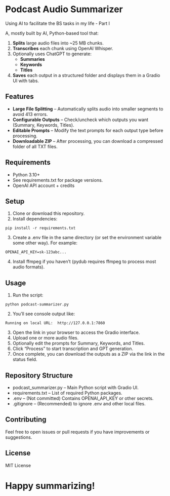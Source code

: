 # Podcast Audio Summarizer
Using AI to facilitate the BS tasks in my life - Part I

A, mostly built by AI, Python-based tool that:

1.	**Splits** large audio files into ~25 MB chunks.
2.	**Transcribes** each chunk using OpenAI Whisper.
3.	Optionally uses ChatGPT to generate:
	- **Summaries**
	- **Keywords**
	- **Titles**
4.	**Saves** each output in a structured folder and displays them in a Gradio UI with tabs.

## Features
-	**Large File Splitting** – Automatically splits audio into smaller segments to avoid 413 errors.
-	**Configurable Outputs** – Check/uncheck which outputs you want (Summary, Keywords, Titles).
-	**Editable Prompts** – Modify the text prompts for each output type before processing.
-	**Downloadable ZIP** – After processing, you can download a compressed folder of all TXT files.

## Requirements
-	Python 3.10+
-	See requirements.txt for package versions.
-	OpenAI API account + credits

## Setup
1.	Clone or download this repository.
2.	Install dependencies:
```
pip install -r requirements.txt
```

3.	Create a .env file in the same directory (or set the environment variable some other way). For example:

```
OPENAI_API_KEY=sk-123abc...
```

4.	Install ffmpeg if you haven’t (pydub requires ffmpeg to process most audio formats).

## Usage
1.	Run the script:
```
python podcast-summarizer.py
```

2.	You’ll see console output like:
```
Running on local URL:  http://127.0.0.1:7860
```
3.	Open the link in your browser to access the Gradio interface.
4.	Upload one or more audio files.
5.	Optionally edit the prompts for Summary, Keywords, and Titles.
6.	Click “Process” to start transcription and GPT generation.
7.	Once complete, you can download the outputs as a ZIP via the link in the status field.

## Repository Structure
- podcast_summarizer.py – Main Python script with Gradio UI.
- requirements.txt – List of required Python packages.
- .env – (Not committed) Contains OPENAI_API_KEY or other secrets.
- .gitignore – (Recommended) to ignore .env and other local files.

## Contributing

Feel free to open issues or pull requests if you have improvements or suggestions.

## License

MIT License

# Happy summarizing!
